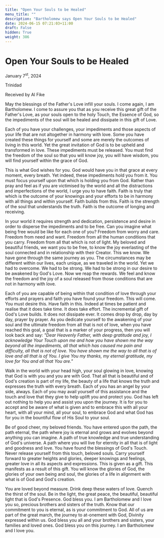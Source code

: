 ```yaml
---
title: "Open Your Souls to be Healed"
menu_title: ""
description: "Bartholomew says Open Your Souls to be Healed"
date: 2024-06-15 07:21:03+11:00
draft: False
hidden: True
weight: 386
---
```

# Open Your Souls to be Healed

January 7<sup>st</sup>, 2024

Trinidad

Received by Al Fike 


May the blessings of the Father's Love infill your souls. I come again, I am Bartholomew. I come to assure you that as you receive this great gift of the Father's Love, as your souls open to the holy Touch, the Essence of God, so the impediments of the soul will be healed and dissipate in this gift of Love. 

Each of you have your challenges, your impediments and those aspects of your life that are not altogether in harmony with love. Some you have created these things for yourself and some are merely the outcomes of living in this world. Yet the great invitation of God is to be upheld and transformed in love. These impediments must be released. You must find the freedom of the soul so that you will know joy, you will have wisdom, you will find yourself within the grace of God. 

This is what God wishes for you. God would have you in that grace at every moment, every breath. Yet indeed, these impediments hold you from it. You must focus yourself upon that which is holding you from God. Rather than pray and feel as if you are victimised by the world and all the distractions and imperfections of the world, I urge you  to have faith. Faith is truly that which is the outcome of your knowings and your efforts to be in harmony with all things and within yourself. Faith builds from this. Faith is the strength of the soul that understands the truth. Faith is the outcome of longing and receiving.

In your world it requires  strength and dedication, persistence and desire in order to  disperse the impediments and to be free. Can you imagine what being free would be like for each one of you? Freedom from worry and care. Freedom from need and want. Freedom from all the human conditions that you carry. Freedom from all that which is not of light. My beloved and beautiful friends, we want you to be free, to know the joy everlasting of the soul connected and in relationship with their Creator. This we know. We have gone through the same journey as you. The circumstances may be different within our lives, each unique, as we traveled in the world. Yet we had to overcome. We had to be strong. We had to be strong in our desire to be awakened by God's Love. Now we reap the rewards. We feel and know the freedom and the joy of a soul released from those conditions that are not in harmony with love. 

Each of you are capable of being within that condition of love through your efforts and prayers and faith you have found your freedom. This will come. You must desire this. Have faith in this. Indeed at times be patient and realise that it does take time. It does take effort. The incremental gift of God's Love builds. It does not dissipate ever. It comes drop by drop, day by day, prayer by prayer. As you dedicate yourself to the awakening of your soul and the ultimate freedom from all that is not of love, when you have reached this goal, a goal that is a marker of your progress, then you will look back and say: *"Dear Heavenly Father, with deep gratitude and joy, I acknowledge Your Touch upon me and how you have shown me the way beyond all the impediments, all that which has caused me pain and difficulty, all that is not of love. You have shown me the way to all that is of love and all that is of You. I give You my thanks, my eternal gratitude, my love for You and all that You are."* 

Walk in the world with your head high, your soul glowing in love, knowing that God is with you and you are with God. That all that is beautiful and of God's creation is part of my life, the beauty of a life that knows the truth and expresses the truth with every breath. Each of you has an angel by your side, always. Each of you may avail yourself of this assistance and the touch and love that they give to help uplift you and protect you. God has left out nothing to help you and assist you upon the journey. It is for you to accept and be aware of what is given and to embrace this with all your heart, with all your mind, all your soul, to embrace God and what God has for you in the bountiful flow of His Soul to your soul. 

Be of good cheer, my beloved friends. You have entered upon the path, the path eternal, the path where joy is eternal and grows and evolves beyond anything you can imagine. A path of true knowledge and true understanding of God's universe. A path where you will live for eternity in all that is of light and goodness and love. You have found the blessings  of God's Touch. Never release yourself from this touch, beloved souls. Carry yourself forward to greater heights and glories, deeper knowings and feelings, greater love in all its aspects and expressions. This is given as a gift. This manifests as a result of this gift. You will know the glories of God, the glories of your own being and soul, the glories of a life in alignment with what is of God and God's creation. 

You are loved beyond measure. Drink deep these waters of love. Quench the thirst of the soul. Be in the light, the great peace, the beautiful, beautiful light that is God's Presence.  God bless you. I am Bartholomew and I love you so, precious brothers and sisters of the truth. Know that our commitment to you is eternal, as is your commitment to God. All of us are part of the great march, the journey to at-onement with God, Divinity expressed within us. God bless you all and your brothers and sisters, your families and loved ones. God bless you on this journey. I am Bartholomew and I love you.